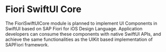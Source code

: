 # Fiori SwiftUI Core

The FioriSwiftUICore module is planned to implement UI Components in SwiftUI based on SAP Fiori for iOS Design Language. Application developers can consume these components with native SwiftUI APIs, and achieve the same functionalities as the UIKit based implementation of SAPFiori framework.
